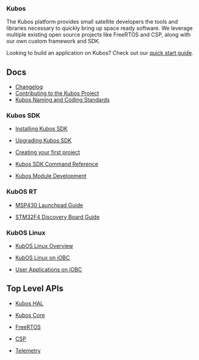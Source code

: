 ### Kubos

The Kubos platform provides small satellite developers the tools and libraries necessary to quickly bring up space ready software. We leverage multiple existing open source projects like FreeRTOS and CSP, along with our own custom framework and SDK.

Looking to build an application on Kubos? Check out our [quick start guide](docs/first-project.md).

## Docs

 - [Changelog](docs/changelog.md)
 - [Contributing to the Kubos Project](docs/contribution-process.md)
 - [Kubos Naming and Coding Standards](docs/kubos-standards.md)
 
### Kubos SDK

 - [Installing Kubos SDK](docs/cli-installing.md)

 - [Upgrading Kubos SDK](docs/cli-upgrading.md)

 - [Creating your first project](docs/first-project.md)

 - [Kubos SDK Command Reference](docs/sdk-reference.md)

 - [Kubos Module Development](docs/kubos-development.md)

 
### KubOS RT

 - [MSP430 Launchpad Guide](docs/msp430-launchpad-guide.md)

 - [STM32F4 Discovery Board Guide](docs/stm32f4-discovery-board-guide.md)
 
### KubOS Linux
 
 - [KubOS Linux Overview](docs/linux-overview.md)
 
 - [KubOS Linux on iOBC](docs/linux-on-iobc.md)
 
 - [User Applications on iOBC](docs/user-app-on-iobc.md)


## Top Level APIs

 - [Kubos HAL](./kubos-hal/index.html)

 - [Kubos Core](./kubos-core/index.html)

 - [FreeRTOS](./freertos/index.html)

 - [CSP](./libcsp/index.html)
 
 - [Telemetry](./telemetry.html)

